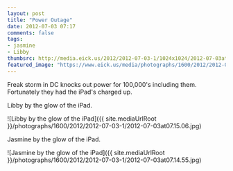 ```yaml
---
layout: post
title: "Power Outage"
date: 2012-07-03 07:17
comments: false
tags: 
- jasmine
- Libby
thumbsrc: http://media.eick.us/2012/2012-07-03-1/1024x1024/2012-07-03at07.15.06.jpg
featured_image: "https://www.eick.us/media/photographs/1600/2012/2012-07-03-1/2012-07-03at07.15.06.jpg"
---
```

Freak storm in DC knocks out power for 100,000's including them.  Fortunately they had the iPad's charged up.

Libby by the glow of the iPad.

![Libby by the glow of the iPad]({{ site.mediaUrlRoot }}/photographs/1600/2012/2012-07-03-1/2012-07-03at07.15.06.jpg)


Jasmine by the glow of the iPad.

![Jasmine by the glow of the iPad]({{ site.mediaUrlRoot }}/photographs/1600/2012/2012-07-03-1/2012-07-03at07.14.55.jpg)

